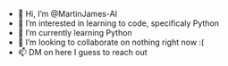 - 👋 Hi, I’m @MartinJames-AI
- 👀 I’m interested in learning to code, specificaly Python
- 🌱 I’m currently learning Python
- 💞️ I’m looking to collaborate on nothing right now :(
- 📫 DM on here I guess to reach out

<!---
MartinJames-AI/MartinJames-AI is a ✨ special ✨ repository because its `README.md` (this file) appears on your GitHub profile.
You can click the Preview link to take a look at your changes.
--->
